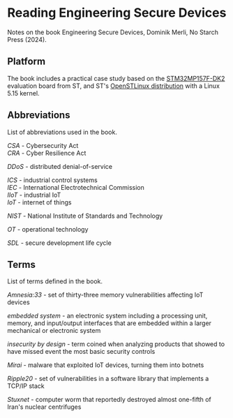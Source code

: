 # Reading Engineering Secure Devices

Notes on the book Engineering Secure Devices, Dominik Merli, No Starch Press (2024).

## Platform

The book includes a practical case study based on the [STM32MP157F-DK2](https://www.st.com/en/evaluation-tools/stm32mp157f-dk2.html) evaluation board from ST, and ST's [OpenSTLinux distribution](https://wiki.st.com/stm32mpu/wiki/Category:OpenSTLinux_distribution) with a Linux 5.15 kernel.

## Abbreviations

List of abbreviations used in the book.

*CSA* - Cybersecurity Act  
*CRA* - Cyber Resilience Act  

*DDoS* - distributed denial-of-service  

*ICS* - industrial control systems  
*IEC* - International Electrotechnical Commission  
*IIoT* - industrial IoT  
*IoT* - internet of things  

*NIST* - National Institute of Standards and Technology   

*OT* - operational technology  

*SDL* - secure development life cycle  

## Terms

List of terms defined in the book.

*Amnesia:33* - set of thirty-three memory vulnerabilities affecting IoT devices

*embedded system* - an electronic system including a processing unit, memory, and input/output interfaces that are embedded within a larger mechanical or electronic system

*insecurity by design* - term coined when analyzing products that showed to have missed event the most basic security controls

*Mirai* - malware that exploited IoT devices, turning them into botnets

*Ripple20* - set of vulnerabilities in a software library that implements a TCP/IP stack

*Stuxnet* - computer worm that reportedly destroyed almost one-fifth of Iran's nuclear centrifuges

